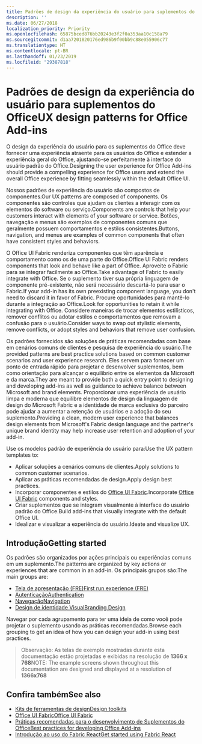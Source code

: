 ```yaml
---
title: Padrões de design da experiência do usuário para suplementos do Office
description: ''
ms.date: 06/27/2018
localization_priority: Priority
ms.openlocfilehash: 65875bced876bb20243e3f2f0a353aa10c158a79
ms.sourcegitcommit: d1aa7201820176ed986b9f00bb9c88e055906c77
ms.translationtype: HT
ms.contentlocale: pt-BR
ms.lasthandoff: 01/23/2019
ms.locfileid: "29387818"
---
```

# <a name="ux-design-patterns-for-office-add-ins"></a><span data-ttu-id="d4d18-102">Padrões de design da experiência do usuário para suplementos do Office</span><span class="sxs-lookup"><span data-stu-id="d4d18-102">UX design patterns for Office Add-ins</span></span>

<span data-ttu-id="d4d18-103">O design da experiência do usuário para os suplementos do Office deve fornecer uma experiência atraente para os usuários do Office e estender a experiência geral do Office, ajustando-se perfeitamente à interface do usuário padrão do Office.</span><span class="sxs-lookup"><span data-stu-id="d4d18-103">Designing the user experience for Office Add-ins should provide a compelling experience for Office users and extend the overall Office experience by fitting seamlessly within the default Office UI.</span></span>  

<span data-ttu-id="d4d18-104">Nossos padrões de experiência do usuário são compostos de componentes.</span><span class="sxs-lookup"><span data-stu-id="d4d18-104">Our UX patterns are composed of components.</span></span> <span data-ttu-id="d4d18-105">Os componentes são controles que ajudam os clientes a interagir com os elementos do software ou serviço.</span><span class="sxs-lookup"><span data-stu-id="d4d18-105">Components are controls that help your customers interact with elements of your software or service.</span></span> <span data-ttu-id="d4d18-106">Botões, navegação e menus são exemplos de componentes comuns que geralmente possuem comportamentos e estilos consistentes.</span><span class="sxs-lookup"><span data-stu-id="d4d18-106">Buttons, navigation, and menus are examples of common components that often have consistent styles and behaviors.</span></span>

<span data-ttu-id="d4d18-107">O Office UI Fabric renderiza componentes que têm aparência e comportamento como os de uma parte do Office.</span><span class="sxs-lookup"><span data-stu-id="d4d18-107">Office UI Fabric renders components that look and behave like a part of Office.</span></span> <span data-ttu-id="d4d18-108">Aproveite o Fabric para se integrar facilmente ao Office.</span><span class="sxs-lookup"><span data-stu-id="d4d18-108">Take advantage of Fabric to easily integrate with Office.</span></span> <span data-ttu-id="d4d18-109">Se o suplemento tiver sua própria linguagem de componente pré-existente, não será necessário descartá-lo para usar o Fabric.</span><span class="sxs-lookup"><span data-stu-id="d4d18-109">If your add-in has its own preexisting component language, you don't need to discard it in favor of Fabric.</span></span> <span data-ttu-id="d4d18-110">Procure oportunidades para mantê-lo durante a integração ao Office.</span><span class="sxs-lookup"><span data-stu-id="d4d18-110">Look for opportunities to retain it while integrating with Office.</span></span> <span data-ttu-id="d4d18-111">Considere maneiras de trocar elementos estilísticos, remover conflitos ou adotar estilos e comportamentos que removam a confusão para o usuário.</span><span class="sxs-lookup"><span data-stu-id="d4d18-111">Consider ways to swap out stylistic elements, remove conflicts, or adopt styles and behaviors that remove user confusion.</span></span>

<span data-ttu-id="d4d18-112">Os padrões fornecidos são soluções de práticas recomendadas com base em cenários comuns de clientes e pesquisa de experiência do usuário.</span><span class="sxs-lookup"><span data-stu-id="d4d18-112">The provided patterns are best practice solutions based on common customer scenarios and user experience research.</span></span> <span data-ttu-id="d4d18-113">Eles servem para fornecer um ponto de entrada rápido para projetar e desenvolver suplementos, bem como orientação para alcançar o equilíbrio entre os elementos da Microsoft e da marca.</span><span class="sxs-lookup"><span data-stu-id="d4d18-113">They are meant to provide both a quick entry point to designing and developing add-ins as well as guidance to achieve balance between Microsoft and brand elements.</span></span> <span data-ttu-id="d4d18-114">Proporcionar uma experiência de usuário limpa e moderna que equilibre elementos de design da linguagem de design do Microsoft Fabric e a identidade de marca exclusiva do parceiro pode ajudar a aumentar a retenção de usuários e a adoção do seu suplemento.</span><span class="sxs-lookup"><span data-stu-id="d4d18-114">Providing a clean, modern user experience that balances design elements from Microsoft's Fabric design language and the partner's unique brand identity may help increase user retention and adoption of your add-in.</span></span>

<span data-ttu-id="d4d18-115">Use os modelos padrão de experiência do usuário para:</span><span class="sxs-lookup"><span data-stu-id="d4d18-115">Use the UX pattern templates to:</span></span>

* <span data-ttu-id="d4d18-116">Aplicar soluções a cenários comuns de clientes.</span><span class="sxs-lookup"><span data-stu-id="d4d18-116">Apply solutions to common customer scenarios.</span></span>
* <span data-ttu-id="d4d18-117">Aplicar as práticas recomendadas de design.</span><span class="sxs-lookup"><span data-stu-id="d4d18-117">Apply design best practices.</span></span>
* <span data-ttu-id="d4d18-118">Incorporar componentes e estilos do [Office UI Fabric](https://developer.microsoft.com/fabric#/get-started).</span><span class="sxs-lookup"><span data-stu-id="d4d18-118">Incorporate [Office UI Fabric](https://developer.microsoft.com/fabric#/get-started) components and styles.</span></span>
* <span data-ttu-id="d4d18-119">Criar suplementos que se integram visualmente à interface do usuário padrão do Office.</span><span class="sxs-lookup"><span data-stu-id="d4d18-119">Build add-ins that visually integrate with the default Office UI.</span></span>
* <span data-ttu-id="d4d18-120">Idealizar e visualizar a experiência do usuário.</span><span class="sxs-lookup"><span data-stu-id="d4d18-120">Ideate and visualize UX.</span></span>


## <a name="getting-started"></a><span data-ttu-id="d4d18-121">Introdução</span><span class="sxs-lookup"><span data-stu-id="d4d18-121">Getting started</span></span>

<span data-ttu-id="d4d18-122">Os padrões são organizados por ações principais ou experiências comuns em um suplemento.</span><span class="sxs-lookup"><span data-stu-id="d4d18-122">The patterns are organized by key actions or experiences that are common in an add-in.</span></span> <span data-ttu-id="d4d18-123">Os principais grupos são:</span><span class="sxs-lookup"><span data-stu-id="d4d18-123">The main groups are:</span></span>

* [<span data-ttu-id="d4d18-124">Tela de apresentação (FRE)</span><span class="sxs-lookup"><span data-stu-id="d4d18-124">First run experience (FRE)</span></span>](../design/first-run-experience-patterns.md)
* [<span data-ttu-id="d4d18-125">Autenticação</span><span class="sxs-lookup"><span data-stu-id="d4d18-125">Authentication</span></span>](../design/authentication-patterns.md)
* [<span data-ttu-id="d4d18-126">Navegação</span><span class="sxs-lookup"><span data-stu-id="d4d18-126">Navigation</span></span>](../design/navigation-patterns.md)
* [<span data-ttu-id="d4d18-127">Design de identidade Visual</span><span class="sxs-lookup"><span data-stu-id="d4d18-127">Branding Design</span></span>](../design/branding-patterns.md)

<span data-ttu-id="d4d18-128">Navegar por cada agrupamento para ter uma ideia de como você pode projetar o suplemento usando as práticas recomendadas.</span><span class="sxs-lookup"><span data-stu-id="d4d18-128">Browse each grouping to get an idea of how you can design your add-in using best practices.</span></span>



><span data-ttu-id="d4d18-129">Observação: As telas de exemplo mostradas durante esta documentação estão projetadas e exibidas na resolução de **1366 x 768**</span><span class="sxs-lookup"><span data-stu-id="d4d18-129">NOTE: The example screens shown throughout this documentation are designed and displayed at a resolution of **1366x768**</span></span>




## <a name="see-also"></a><span data-ttu-id="d4d18-130">Confira também</span><span class="sxs-lookup"><span data-stu-id="d4d18-130">See also</span></span>
* [<span data-ttu-id="d4d18-131">Kits de ferramentas de design</span><span class="sxs-lookup"><span data-stu-id="d4d18-131">Design toolkits</span></span>](design-toolkits.md)
* [<span data-ttu-id="d4d18-132">Office UI Fabric</span><span class="sxs-lookup"><span data-stu-id="d4d18-132">Office UI Fabric</span></span>](https://developer.microsoft.com/fabric)
* [<span data-ttu-id="d4d18-133">Práticas recomendadas para o desenvolvimento de Suplementos do Office</span><span class="sxs-lookup"><span data-stu-id="d4d18-133">Best practices for developing Office Add-ins</span></span>](https://docs.microsoft.com/office/dev/add-ins/concepts/add-in-development-best-practices)
* [<span data-ttu-id="d4d18-134">Introdução ao uso do Fabric React</span><span class="sxs-lookup"><span data-stu-id="d4d18-134">Get started using Fabric React</span></span>](https://docs.microsoft.com/office/dev/add-ins/design/using-office-ui-fabric-react)
